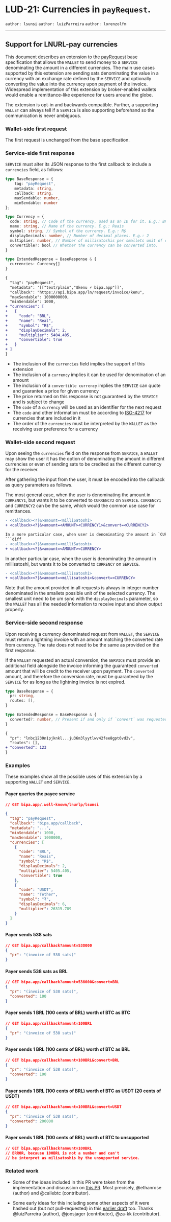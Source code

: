 LUD-21: Currencies in `payRequest`.
=================================

`author: lsunsi`
`author: luizParreira`
`author: lorenzolfm`

---

## Support for LNURL-pay currencies

This document describes an extension to the [payRequest](https://github.com/lnurl/luds/blob/luds/06.md) base specification that allows the `WALLET` to send money to a `SERVICE` denominating the amount in a different currencies. The main use cases supported by this extension are sending sats denominating the value in a currency with an exchange rate defined by the `SERVICE` and optionally converting the value into the currency upon payment of the invoice. Widespread implementation of this extension by broker-enabled wallets would enable a remittance-like experience for users around the globe.

The extension is opt-in and backwards compatible. Further, a supporting `WALLET` can always tell if a `SERVICE` is also supporting beforehand so the communication is never ambiguous.

### Wallet-side first request

The first request is unchanged from the base specification.

### Service-side first response

`SERVICE` must alter its JSON response to the first callback to include a `currencies` field, as follows:

```typescript
type BaseResponse = {
    tag: "payRequest",
    metadata: string,
    callback: string,
    maxSendable: number,
    minSendable: number
};

type Currency = {
  code: string, // Code of the currency, used as an ID for it. E.g.: BRL
  name: string, // Name of the currency. E.g.: Reais
  symbol: string, // Symbol of the currency. E.g.: R$
  displayDecimals: number, // Number of decimal places. E.g.: 2
  multiplier: number, // Number of millisatoshis per smallets unit of currency. E.g.: 5405.405
  convertible?: bool // Whether the currency can be converted into.
}

type ExtendedResponse = BaseResponse & {
  currencies: Currency[]
}
```

```diff
{
  "tag": "payRequest",
  "metadata": '[["text/plain","$kenu ⚡ bipa.app"]]',
  "callback": "https://api.bipa.app/ln/request/invoice/kenu",
  "maxSendable": 1000000000,
  "minSendable": 1000,
+ "currencies": [
+   {
+     "code": "BRL",
+     "name": "Real",
+     "symbol": "R$",
+     "displayDecimals": 2,
+     "multiplier": 5404.405,
+     "convertible": true
+   }
+ ]
}
```

- The inclusion of the `currencies` field implies the support of this extension
- The inclusion of a `currency` implies it can be used for denomination of an amount
- The inclusion of a `convertible currency` implies the `SERVICE` can quote and guarantee a price for given currency
- The price returned on this response is not guaranteed by the `SERVICE` and is subject to change
- The `code` of a `currency` will be used as an identifier for the next request
- The `code` and other information must be according to [ISO-4217](https://en.wikipedia.org/wiki/ISO_4217) for currencies that are included in it
- The order of the `currencies` must be interpreted by the `WALLET` as the receiving user preference for a currency

### Wallet-side second request

Upon seeing the `currencies` field on the response from `SERVICE`, a `WALLET` may show the user it has the option of denominating the amount in different currencies or even of sending sats to be credited as the different currency for the receiver.

After gathering the input from the user, it must be encoded into the callback as query parameters as follows.

The most general case, when the user is denominating the amount in `CURRENCY1`, but wants it to be converted to `CURRENCY2` on `SERVICE`.
`CURRENCY1` and `CURRENCY2` can be the same, which would the common use case for remittances.
```diff
- <callback><?|&>amount=<milliSatoshi>
+ <callback><?|&>amount=<AMOUNT><CURRENCY1>&convert=<CURRENCY2>

In a more particular case, when user is denominating the amount in `CURRENCY`, but does not want to convert it or the service does not support conversion.
```diff
- <callback><?|&>amount=<milliSatoshi>
+ <callback><?|&>amount=<AMOUNT><CURRENCY>
```

In another particular case, when the user is denominating the amount in millisatoshi, but wants it to be converted to `CURRENCY` on `SERVICE`.
```diff
- <callback><?|&>amount=<millisatoshi>
+ <callback><?|&>amount=<millisatoshi>&convert=<CURRENCY>
```

Note that the amount provided in all requests is always in integer number denominated in the smallets possible unit of the selected currency. The smallest unit need to be um sync with the `displayDecimals` parameter, so the `WALLET` has all the needed information to receive input and show output properly.

### Service-side second response

Upon receiving a currency denominated request from `WALLET`, the `SERVICE` must return a lightning invoice with an amount matching the converted rate from currency. The rate does not need to be the same as provided on the first response.

If the `WALLET` requested an actual conversion, the `SERVICE` must provide an additional field alongside the invoice informing the guaranteed `converted` amount that will be credit to the receiver upon payment. The `converted` amount, and therefore the conversion rate, must be guaranteed by the `SERVICE` for as long as the lightning invoice is not expired.

```typescript
type BaseResponse = {
  pr: string,
  routes: [],
}

type ExtendedResponse = BaseResponse & {
  converted?: number, // Present if and only if `convert` was requested.
}
```

```diff
{
  "pr": "lnbc1230n1pjknkl...ju36m3lyytlwv42fee8gpt6vd2v",
  "routes": [],
+ "converted": 123
}
```

### Examples
These examples show all the possible uses of this extension by a supporting `WALLET` and `SERVICE`.

#### Payer queries the payee service

```json
// GET bipa.app/.well-known/lnurlp/lsunsi

{
  "tag": "payRequest",
  "callback": "bipa.app/callback",
  "metadata": "...",
  "minSendable": 1000,
  "maxSendable": 1000000,
  "currencies": [
    {
      "code": "BRL",
      "name": "Reais",
      "symbol": "R$",
      "displayDecimals": 2,
      "multiplier": 5405.405,
      "convertible": true
    },
    {
      "code": "USDT",
      "name": "Tether",
      "symbol": "₮",
      "displayDecimals": 6,
      "multiplier": 26315.789
    }
  ]
}
```

#### Payer sends 538 sats
```json
// GET bipa.app/callback?amount=538000
{
  "pr": "(invoice of 538 sats)"
}
```
#### Payer sends 538 sats as BRL
```json
// GET bipa.app/callback?amount=538000&convert=BRL
{
  "pr": "(invoice of 538 sats)",
  "converted": 100
}
```
#### Payer sends 1 BRL (100 cents of BRL) worth of BTC as BTC
```json
// GET bipa.app/callback?amount=100BRL
{
  "pr": "(invoice of 538 sats)"
}
```
#### Payer sends 1 BRL (100 cents of BRL) worth of BTC as BRL
```json
// GET bipa.app/callback?amount=100BRL&convert=BRL
{
  "pr": "(invoice of 538 sats)",
  "converted": 100
}
```
#### Payer sends 1 BRL (100 cents of BRL) worth of BTC as USDT (20 cents of USDT)
```json
// GET bipa.app/callback?amount=100BRL&convert=USDT
{
  "pr": "(invoice of 538 sats)",
  "converted": 200000
}
```
#### Payer sends 1 BRL (100 cents of BRL) worth of BTC to unsupported
```json
// GET bipa.app/callback?amount=100BRL
// ERROR, because 100BRL is not a number and can't
// be interpret as milisatoshis by the unsupported service.
```

### Related work

- Some of the ideas included in this PR were taken from the implementation and discussion on [this PR](https://github.com/lnurl/luds/pull/207). Most precisely, @ethanrose (author) and @callebtc (contributor).

- Some early ideas for this including some other aspects of it were hashed out (but not pull-requested) in this [earlier draft](https://github.com/bipa-app/lnurl-rfc/pull/1) too. Thanks @luizParreira (author), @joosjager (contributor), @za-kk (contributor).
